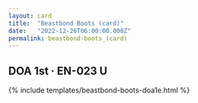 ```yaml
---
layout: card
title:  "Beastbond Boots (card)"
date:   "2022-12-26T06:00:00.000Z"
permalink: beastbond-boots_(card)
---
```


## DOA 1st &middot; EN-023 U

{% include templates/beastbond-boots-doa1e.html %}
